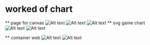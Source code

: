 # worked of chart
** page for canvas
![Alt text](/img/canvas-10.png)
![Alt text](/img/sport-12.png)
![Alt text](/img/scroll-4.png)
** svg game chart
![Alt text](/img/GIF.gif)
![Alt text](/img/iede.png)

** container web
![Alt text](/img/healthy.png)
![Alt text](/img/new-healthy.png)